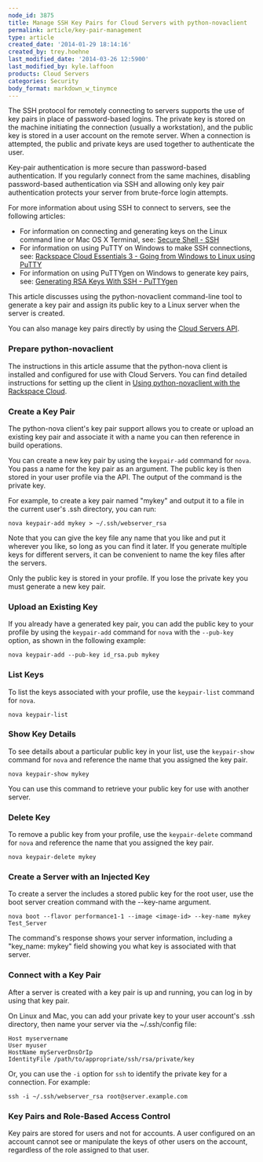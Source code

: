 ```yaml
---
node_id: 3875
title: Manage SSH Key Pairs for Cloud Servers with python-novaclient
permalink: article/key-pair-management
type: article
created_date: '2014-01-29 18:14:16'
created_by: trey.hoehne
last_modified_date: '2014-03-26 12:5900'
last_modified_by: kyle.laffoon
products: Cloud Servers
categories: Security
body_format: markdown_w_tinymce
---
```


The SSH protocol for remotely connecting to servers supports the use of key pairs in place of password-based logins.  The private key is stored on the machine initiating the connection (usually a workstation), and the public key is stored in a user account on the remote server.  When a connection is attempted, the public and private keys are used together to authenticate the user.

Key-pair authentication is more secure than password-based authentication.  If you regularly connect from the same machines, disabling password-based authentication via SSH and allowing only key pair authentication protects your server from brute-force login attempts.

For more information about using SSH to connect to servers, see the following articles:

 - For information on connecting and generating keys on the Linux command line or Mac OS X Terminal, see: [Secure Shell - SSH](http://www.rackspace.com/knowledge_center/article/secure-shell-ssh)
 - For information on using PuTTY on Windows to make SSH connections, see: [Rackspace Cloud Essentials 3 - Going from Windows to Linux using PuTTY](http://www.rackspace.com/knowledge_center/article/rackspace-cloud-essentials-3-going-from-windows-to-linux-using-putty)
 - For information on using PuTTYgen on Windows to generate key pairs, see: [Generating RSA Keys With SSH - PuTTYgen](http://www.rackspace.com/knowledge_center/article/ssh-puttygen)

This article discusses using the python-novaclient command-line tool to generate a key pair and assign its public key to a Linux server when the server is created.

You can also manage key pairs directly by using the [Cloud Servers API](http://docs.rackspace.com/servers/api/v2/cs-devguide/content/ServersKeyPairs-d1e2545.html).

### Prepare python-novaclient

The instructions in this article assume that the python-nova client is installed and configured for use with Cloud Servers.  You can find detailed instructions for setting up the client in [Using python-novaclient with the Rackspace Cloud](http://www.rackspace.com/knowledge_center/article/using-python-novaclient-with-the-rackspace-cloud).

### Create a Key Pair

The python-nova client's key pair support allows you to create or upload an existing key pair and associate it with a name you can then reference in build operations.

You can create a new key pair by using the `keypair-add` command for `nova`.  You pass a name for the key pair as an argument.  The public key is then stored in your user profile via the API.  The output of the command is the private key.

For example, to create a key pair named "mykey" and output it to a file in the current user's .ssh directory, you can run:

    nova keypair-add mykey > ~/.ssh/webserver_rsa

Note that you can give the key file any name that you like and put it wherever you like, so long as you can find it later.  If you generate multiple keys for different servers, it can be convenient to name the key files after the servers.

Only the public key is stored in your profile.  If you lose the private key you must generate a new key pair.

### Upload an Existing Key

If you already have a generated key pair, you can add the public key to your profile by using the `keypair-add` command for `nova` with the `--pub-key` option, as shown in the following example:

    nova keypair-add --pub-key id_rsa.pub mykey

### List Keys

To list the keys associated with your profile, use the `keypair-list` command for `nova`.

    nova keypair-list

### Show Key Details

To see details about a particular public key in your list, use the `keypair-show` command for `nova`  and reference the name that you assigned the key pair.

    nova keypair-show mykey

You can use this command to retrieve your public key for use with another server.

### Delete Key

To remove a public key from your profile, use the `keypair-delete` command for `nova` and reference the name that you assigned the key pair.

    nova keypair-delete mykey

### Create a Server with an Injected Key

To create a server the includes a stored public key for the root user, use the boot server creation command with the --key-name argument.

    nova boot --flavor performance1-1 --image <image-id> --key-name mykey Test_Server

The command's response shows your server information, including a
"key_name: mykey" field showing you what key is associated with that
server.

### Connect with a Key Pair

After a server is created with a key pair is up and running, you can log in by using that key pair.

On Linux and Mac, you can add your private key to your user account's .ssh directory, then name your server via the ~/.ssh/config file:

    Host myservername
    User myuser
    HostName myServerDnsOrIp
    IdentityFile /path/to/appropriate/ssh/rsa/private/key 

Or, you can use the `-i` option for `ssh` to identify the private key for a connection.  For example:

    ssh -i ~/.ssh/webserver_rsa root@server.example.com

### Key Pairs and Role-Based Access Control

Key pairs are stored for users and not for accounts. A user configured on an account cannot see or manipulate the keys of other users on the account, regardless of the role assigned to that user.
